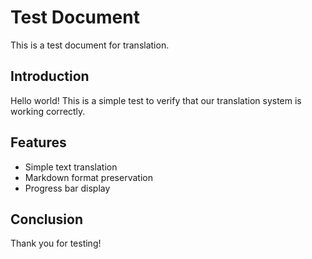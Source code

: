 # Test Document

This is a test document for translation.

## Introduction

Hello world! This is a simple test to verify that our translation system is working correctly.

## Features

- Simple text translation
- Markdown format preservation
- Progress bar display

## Conclusion

Thank you for testing!

